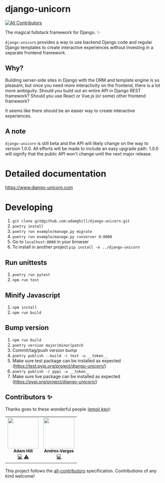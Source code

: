 # django-unicorn
<!-- ALL-CONTRIBUTORS-BADGE:START - Do not remove or modify this section -->
[![All Contributors](https://img.shields.io/badge/all_contributors-2-orange.svg?style=flat-square)](#contributors-)
<!-- ALL-CONTRIBUTORS-BADGE:END -->
The magical fullstack framework for Django. ✨

`django-unicorn` provides a way to use backend Django code and regular Django templates to create interactive experiences without investing in a separate frontend framework.

## Why?
Building server-side sites in Django with the ORM and template engine is so pleasant, but once you need more interactivity on the frontend, there is a lot more ambiguity. Should you build out an entire API in Django REST framework? Should you use React or Vue.js (or some) other frontend framework?

It seems like there should be an easier way to create interactive experiences.

## A note
`django-unicorn` is still beta and the API will likely change on the way to version 1.0.0. All efforts will be made to include an easy upgrade path. 1.0.0 will signify that the public API won't change until the next major release.

# Detailed documentation
https://www.django-unicorn.com

# Developing
1. `git clone git@github.com:adamghill/django-unicorn.git`
1. `poetry install`
1. `poetry run example/manage.py migrate`
1. `poetry run example/manage.py runserver 0:8000`
1. Go to `localhost:8000` in your browser
1. To install in another project `pip install -e ../django-unicorn`

## Run unittests
1. `poetry run pytest`
1. `npm run test`

## Minify Javascript
1. `npm install`
1. `npm run build`

## Bump version
1. `npm run build`
1. `poetry version major|minor|patch`
1. Commit/tag/push version bump
1. `poetry publish --build -r test -u __token__`
1. Make sure test package can be installed as expected (https://test.pypi.org/project/django-unicorn/)
1. `poetry publish -r pypi -u __token__`
1. Make sure live package can be installed as expected (https://pypi.org/project/django-unicorn/)

## Contributors ✨

Thanks goes to these wonderful people ([emoji key](https://allcontributors.org/docs/en/emoji-key)):

<!-- ALL-CONTRIBUTORS-LIST:START - Do not remove or modify this section -->
<!-- prettier-ignore-start -->
<!-- markdownlint-disable -->
<table>
  <tr>
    <td align="center"><a href="https://adamghill.com"><img src="https://avatars0.githubusercontent.com/u/317045?v=4" width="100px;" alt=""/><br /><sub><b>Adam Hill</b></sub></a><br /><a href="https://github.com/adamghill/django-unicorn/commits?author=adamghill" title="Code">💻</a> <a href="https://github.com/adamghill/django-unicorn/commits?author=adamghill" title="Tests">⚠️</a></td>
    <td align="center"><a href="https://python3.ninja"><img src="https://avatars1.githubusercontent.com/u/44167?v=4" width="100px;" alt=""/><br /><sub><b>Andres Vargas</b></sub></a><br /><a href="https://github.com/adamghill/django-unicorn/commits?author=zodman" title="Code">💻</a></td>
  </tr>
</table>

<!-- markdownlint-enable -->
<!-- prettier-ignore-end -->
<!-- ALL-CONTRIBUTORS-LIST:END -->

This project follows the [all-contributors](https://github.com/all-contributors/all-contributors) specification. Contributions of any kind welcome!
